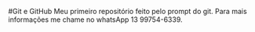 #Git e GitHub
Meu primeiro repositório feito pelo prompt do git.
	Para mais informações me chame no whatsApp 13 99754-6339.
